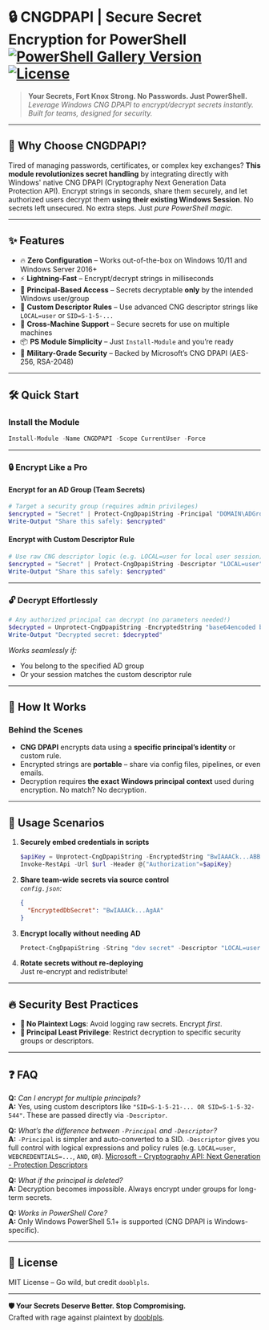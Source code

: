 # 🔒 CNGDPAPI | Secure Secret Encryption for PowerShell [![PowerShell Gallery Version](https://img.shields.io/powershellgallery/v/CNGDPAPI)](https://www.powershellgallery.com/packages/CNGDPAPI/) [![License](https://img.shields.io/badge/license-MIT-green.svg)](https://opensource.org/licenses/MIT)

> **Your Secrets, Fort Knox Strong. No Passwords. Just PowerShell.**  
> *Leverage Windows CNG DPAPI to encrypt/decrypt secrets instantly. Built for teams, designed for security.*

---

## 🚀 Why Choose CNGDPAPI?

Tired of managing passwords, certificates, or complex key exchanges? **This module revolutionizes secret handling** by integrating directly with Windows' native CNG DPAPI (Cryptography Next Generation Data Protection API). Encrypt strings in seconds, share them securely, and let authorized users decrypt them **using their existing Windows Session**. No secrets left unsecured. No extra steps. Just *pure PowerShell magic*.

---

## ✨ Features

- 🔥 **Zero Configuration** – Works out-of-the-box on Windows 10/11 and Windows Server 2016+
- ⚡ **Lightning-Fast** – Encrypt/decrypt strings in milliseconds
- 🔗 **Principal-Based Access** – Secrets decryptable **only** by the intended Windows user/group
- 🧪 **Custom Descriptor Rules** – Use advanced CNG descriptor strings like `LOCAL=user` or `SID=S-1-5-...`
- 🔄 **Cross-Machine Support** – Secure secrets for use on multiple machines
- 📦 **PS Module Simplicity** – Just `Install-Module` and you’re ready
- 🔐 **Military-Grade Security** – Backed by Microsoft’s CNG DPAPI (AES-256, RSA-2048)

---

## 🛠️ Quick Start

### Install the Module
```powershell
Install-Module -Name CNGDPAPI -Scope CurrentUser -Force
```

---

### 🔒 Encrypt Like a Pro

#### **Encrypt for an AD Group** (Team Secrets)
```powershell
# Target a security group (requires admin privileges)
$encrypted = "Secret" | Protect-CngDpapiString -Principal "DOMAIN\ADGroup"
Write-Output "Share this safely: $encrypted"
```

#### **Encrypt with Custom Descriptor Rule**
```powershell
# Use raw CNG descriptor logic (e.g. LOCAL=user for local user session)
$encrypted = "Secret" | Protect-CngDpapiString -Descriptor "LOCAL=user"
Write-Output "Share this safely: $encrypted"
```

---

### 🔓 Decrypt Effortlessly

```powershell
# Any authorized principal can decrypt (no parameters needed!)
$decrypted = Unprotect-CngDpapiString -EncryptedString "base64encoded blob"
Write-Output "Decrypted secret: $decrypted"
```
*Works seamlessly if:*
- You belong to the specified AD group
- Or your session matches the custom descriptor rule

---

## 🧠 How It Works

### Behind the Scenes
- **CNG DPAPI** encrypts data using a **specific principal’s identity** or custom rule.
- Encrypted strings are **portable** – share via config files, pipelines, or even emails.
- Decryption requires **the exact Windows principal context** used during encryption. No match? No decryption.

---

## 🎯 Usage Scenarios

1. **Securely embed credentials in scripts**  
   ```powershell
   $apiKey = Unprotect-CngDpapiString -EncryptedString "BwIAAACk...ABBAAB"
   Invoke-RestApi -Url $url -Header @{"Authorization"=$apiKey}
   ```

2. **Share team-wide secrets via source control**  
   *`config.json`:*
   ```json
   {
     "EncryptedDbSecret": "BwIAAACk...AgAA"
   }
   ```

3. **Encrypt locally without needing AD**  
   ```powershell
   Protect-CngDpapiString -String "dev secret" -Descriptor "LOCAL=user"
   ```

4. **Rotate secrets without re-deploying**  
   Just re-encrypt and redistribute!

---

## 🔥 Security Best Practices

- **🚫 No Plaintext Logs**: Avoid logging raw secrets. Encrypt *first*.
- **👮 Principal Least Privilege**: Restrict decryption to specific security groups or descriptors.

---

## ❓ FAQ

**Q:** *Can I encrypt for multiple principals?*  
**A:** Yes, using custom descriptors like `"SID=S-1-5-21-... OR SID=S-1-5-32-544"`. These are passed directly via `-Descriptor`.

**Q:** *What’s the difference between `-Principal` and `-Descriptor`?*  
**A:** `-Principal` is simpler and auto-converted to a SID. `-Descriptor` gives you full control with logical expressions and policy rules (e.g. `LOCAL=user`, `WEBCREDENTIALS=...`, `AND`, `OR`). [Microsoft - Cryptography API: Next Generation - Protection Descriptors](https://learn.microsoft.com/en-us/windows/win32/seccng/protection-descriptors)

**Q:** *What if the principal is deleted?*  
**A:** Decryption becomes impossible. Always encrypt under groups for long-term secrets.

**Q:** *Works in PowerShell Core?*  
**A:** Only Windows PowerShell 5.1+ is supported (CNG DPAPI is Windows-specific).

---

## 📜 License

MIT License – Go wild, but credit `dooblpls`.

---

**🛡️ Your Secrets Deserve Better. Stop Compromising.**  
Crafted with rage against plaintext by [dooblpls](https://github.com/dooblpls).  
